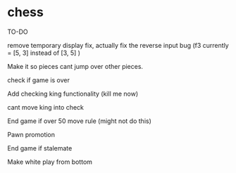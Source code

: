 # chess


TO-DO

remove temporary display fix, actually fix the reverse input bug (f3 currently = [5, 3] instead of [3, 5] )

Make it so pieces cant jump over other pieces.

check if game is over

Add checking king functionality (kill me now)

cant move king into check

End game if over 50 move rule (might not do this)

Pawn promotion

End game if stalemate

Make white play from bottom 